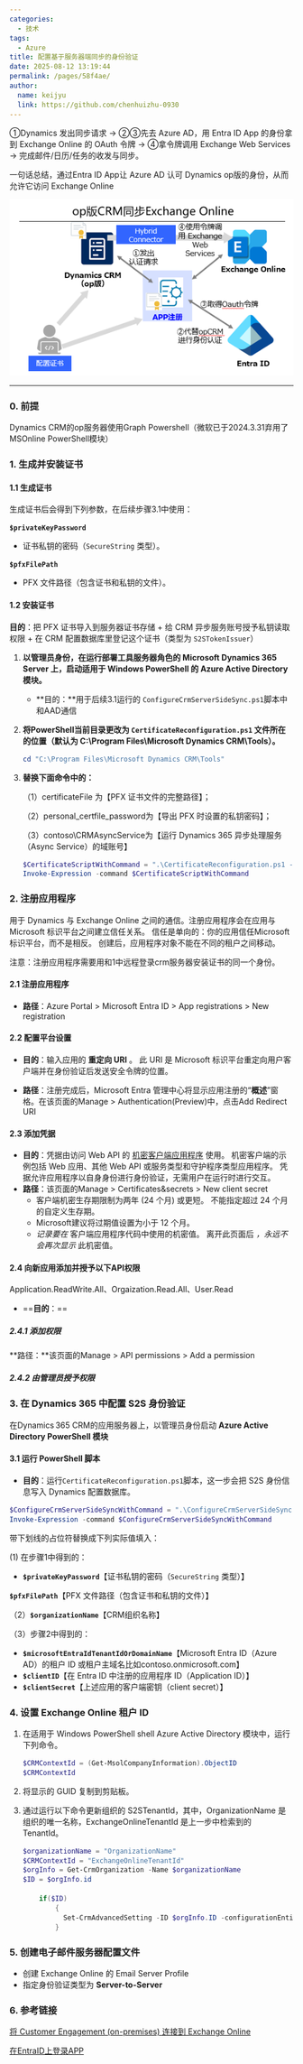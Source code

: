 ```yaml
---
categories: 
  - 技术
tags: 
  - Azure
title: 配置基于服务器端同步的身份验证
date: 2025-08-12 13:19:44
permalink: /pages/58f4ae/
author: 
  name: keijyu
  link: https://github.com/chenhuizhu-0930
---
```


①Dynamics 发出同步请求 → ②③先去 Azure AD，用 Entra ID App 的身份拿到 Exchange Online 的 OAuth 令牌 → ④拿令牌调用 Exchange Web Services → 完成邮件/日历/任务的收发与同步。

一句话总结，通过Entra ID App让 Azure AD 认可 Dynamics op版的身份，从而允许它访问 Exchange Online

![](https://raw.githubusercontent.com/chenhuizhu-0930/picx-images-hosting/master/202508151125841.png)

------

### 0. 前提

Dynamics CRM的op服务器使用Graph Powershell（微软已于2024.3.31弃用了MSOnline PowerShell模块）

### 1. 生成并安装证书

#### 1.1 生成证书

生成证书后会得到下列参数，在后续步骤3.1中使用：

**`$privateKeyPassword`**

- 证书私钥的密码（`SecureString` 类型）。

**`$pfxFilePath`**

- PFX 文件路径（包含证书和私钥的文件）。

#### 1.2 安装证书

**目的**：把 PFX 证书导入到服务器证书存储 + 给 CRM 异步服务账号授予私钥读取权限 + 在 CRM 配置数据库里登记这个证书（类型为 `S2STokenIssuer`）

1. **以管理员身份，在运行部署工具服务器角色的 Microsoft Dynamics 365 Server 上，启动适用于 Windows PowerShell 的 Azure Active Directory 模块。**

   - **目的：**用于后续3.1运行的 `ConfigureCrmServerSideSync.ps1`脚本中和AAD通信

2. **将PowerShell当前目录更改为 `CertificateReconfiguration.ps1` 文件所在的位置（默认为 C:\Program Files\Microsoft Dynamics CRM\Tools）。**

   ```powershell
   cd "C:\Program Files\Microsoft Dynamics CRM\Tools"
   ```

3. **替换下面命令中的：**

   （1）certificateFile 为【PFX 证书文件的完整路径】；

   （2）personal_certfile_password为【导出 PFX 时设置的私钥密码】；

   （3）contoso\CRMAsyncService为【运行 Dynamics 365 异步处理服务（Async Service）的域账号】

   ```powershell
   $CertificateScriptWithCommand = ".\CertificateReconfiguration.ps1 -certificateFile c:\Personalcertfile.pfx -password personal_certfile_password -updateCrm -certificateType S2STokenIssuer -serviceAccount contoso\CRMAsyncService -storeFindType FindBySubjectDistinguishedName"
   Invoke-Expression -command $CertificateScriptWithCommand
   ```

### 2. 注册应用程序

用于 Dynamics 与 Exchange Online 之间的通信。注册应用程序会在应用与Microsoft 标识平台之间建立信任关系。 信任是单向的：你的应用信任Microsoft 标识平台，而不是相反。 创建后，应用程序对象不能在不同的租户之间移动。

注意：注册应用程序需要用和1中远程登录crm服务器安装证书的同一个身份。

#### 2.1 注册应用程序

- **路径**：Azure Portal \> Microsoft Entra ID \> App registrations \> New registration

#### 2.2 配置平台设置

-  **目的**：输入应用的 **重定向 URI** 。 此 URI 是 Microsoft 标识平台重定向用户客户端并在身份验证后发送安全令牌的位置。

- **路径**：注册完成后，Microsoft Entra 管理中心将显示应用注册的“**概述**”窗格。在该页面的Manage \> Authentication(Preview)中，点击Add Redirect URI

#### 2.3 添加凭据

- **目的**：凭据由访问 Web API 的 [机密客户端应用程序](https://learn.microsoft.com/zh-cn/entra/identity-platform/msal-client-applications) 使用。 机密客户端的示例包括 Web 应用、其他 Web API 或服务类型和守护程序类型应用程序。 凭据允许应用程序以自身身份进行身份验证，无需用户在运行时进行交互。
- **路径**：该页面的Manage \> Certificates&secrets \> New client secret
  - 客户端机密生存期限制为两年 (24 个月) 或更短。 不能指定超过 24 个月的自定义生存期。
  - Microsoft建议将过期值设置为小于 12 个月。
  - *记录要在* 客户端应用程序代码中使用的机密值。 离开此页面后 *，永远不会再次显示* 此机密值。

#### 2.4 向新应用添加并授予以下API权限

Application.ReadWrite.All、Orgaization.Read.All、User.Read

- ==**目的**：==

##### 2.4.1 添加权限

**路径：**该页面的Manage \> API permissions \> Add a permission

##### 2.4.2 由管理员授予权限

### 3. 在 Dynamics 365 中配置 S2S 身份验证

在Dynamics 365 CRM的应用服务器上，以管理员身份启动 **Azure Active Directory PowerShell 模块**

#### 3.1 **运行 PowerShell 脚本**

- **目的**：运行`CertificateReconfiguration.ps1`脚本，这一步会把 S2S 身份信息写入 Dynamics 配置数据库。

```powershell
$ConfigureCrmServerSideSyncWithCommand = ".\ConfigureCrmServerSideSync.ps1 -privateKeyPassword (ConvertTo- SecureString 'personal_certfile_password' -AsPlainText -Force) -pfxFilePath c:\Personalcertfile.pfx -organizationName organization_name -microsoftEntraIdTenantIdOrDomainName microsoft_entraid_tenantid_or_domain_name -ClientID app_id_from_step3 -ClientSecret -client_secret" 
Invoke-Expression -command $ConfigureCrmServerSideSyncWithCommand
```

带下划线的占位符替换成下列实际值填入：

(1) 在步骤1中得到的：

- **`$privateKeyPassword`**【证书私钥的密码（`SecureString` 类型）】

**`$pfxFilePath`**【PFX 文件路径（包含证书和私钥的文件）】

（2）**`$organizationName`**【CRM组织名称】

（3）步骤2中得到的：

- **`$microsoftEntraIdTenantIdOrDomainName`**【Microsoft Entra ID（Azure AD）的租户 ID 或租户主域名比如contoso.onmicrosoft.com】
- **`$clientID`**【在 Entra ID 中注册的应用程序 ID（Application ID）】
- **`$clientSecret`**【上述应用的客户端密钥（client secret）】

### 4. 设置 Exchange Online 租户 ID

1. 在适用于 Windows PowerShell shell Azure Active Directory 模块中，运行下列命令。

   ```powershell
   $CRMContextId = (Get-MsolCompanyInformation).ObjectID
   $CRMContextId
   ```

2. 将显示的 GUID 复制到剪贴板。

3. 通过运行以下命令更新组织的 S2STenantId，其中，OrganizationName 是组织的唯一名称，ExchangeOnlineTenantId 是上一步中检索到的 TenantId。

   ```powershell
   $organizationName = "OrganizationName"
   $CRMContextId = "ExchangeOnlineTenantId"
   $orgInfo = Get-CrmOrganization -Name $organizationName
   $ID = $orgInfo.id 
   
       if($ID)
           {
             Set-CrmAdvancedSetting -ID $orgInfo.ID -configurationEntityName "Organization" -setting "S2STenantId" -value $CRMContextId
           }
   ```

### 5. **创建电子邮件服务器配置文件**

- 创建 Exchange Online 的 Email Server Profile
- 指定身份验证类型为 **Server-to-Server**

### 6. 参考链接

[将 Customer Engagement (on-premises) 连接到 Exchange Online](https://learn.microsoft.com/zh-cn/dynamics365/customerengagement/on-premises/admin/connect-dynamics-365-on-premises-exchange-online?view=op-9-1#set-up-server-based-authentication-with-microsoft-dynamics-365-and-exchange-online)

[在EntraID上登录APP](https://learn.microsoft.com/zh-cn/graph/auth-register-app-v2)